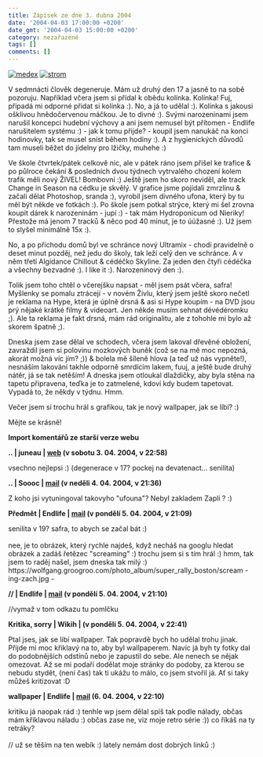 ```yaml
---
title: Zápisek ze dne 3. dubna 2004
date: '2004-04-03 17:00:00 +0200'
date_gmt: '2004-04-03 15:00:00 +0200'
category: nezařazené
tags: []
comments: []
---
```

<p>
<div >  <a href="/assets/migrated/old-images/ufon.jpg"><img alt="medex" src="/assets/migrated/old-images/ufon.jpg"></a>  <a href="wallpaper.php"><img alt="strom" src="/assets/migrated/old-images/nontoxic.jpg"></a>  </div>
<p>V sedmnácti člověk degeneruje. Mám už druhý den 17 a jasně to na sobě pozoruju. Například včera jsem si  přidal k obědu kolínka. Kolínka! Fuj, připadá mi odporné přidat si kolínka :). No, a já to udělal :).  Kolínka s jakousi ošklivou hnědočervenou máčkou. Je to divné :). Svými narozeninami jsem narušil koncepci  hudební výchovy a ani jsem nemusel být přítomen - Endlife narušitelem systému :) - jak k tomu přijde? - koupil  jsem nanukáč na konci hodinovky, tak se musel sníst během hodiny :). A z hygienických důvodů tam museli  běžet do jídelny pro lžičky, muhehe :)</p>
<p>Ve škole čtvrtek/pátek celkově nic, ale v pátek ráno jsem přišel ke trafice &amp; po půlroce čekání  &amp; posledních dvou týdnech vytrvalého chození kolem trafik měli nový ŽIVEL! Bombovní :) Ještě jsem ho skoro  neviděl, ale track Change in Season na cédku je skvělý. V grafice jsme pojídali zmrzlinu &amp; začali dělat  Photoshop, sranda :), vyrobil jsem divného ufona, který by tu měl být někde ve fotkách :). Po škole jsem  potkal strýce, který mi šel zrovna koupit dárek k narozeninám - jupí :) - tak mám Hydroponicum od Nieriky! Přestože  má jenom 7 tracků &amp; něco pod 40 minut, je to úúžasné :). Už jsem to slyšel minimálně 15x :).</p>
<p>No, a po příchodu domů byl ve schránce nový Ultramix - chodí pravidelně o deset minut pozděj, než jedu do  školy, tak leží celý den ve schránce. A v něm třetí Algidance Chillout &amp; cédéčko Skyline. Za jeden den čtyři  cédéčka a všechny bezvadné :). I like it :). Narozeninový den :).</p>
<p>Tolik jsem toho chtěl o včerejšku napsat - měl jsem psát včera, safra! Myšlenky se pomalu ztrácejí - v novém  Živlu, který jsem ještě skoro nečetl je reklama na Hype, která je úplně drsná &amp; asi si Hype koupím - na DVD  jsou prý nějaké krátké filmy &amp; videoart. Jen někde musím sehnat dévédéromku ;). Ale ta reklama je fakt drsná,  mám rád originalitu, ale z tohohle mi bylo až skorem špatně ;).</p>
<p>Dneska jsem zase dělal ve schodech, včera jsem lakoval dřevěné obložení, zavraždil jsem si polovinu mozkových  buněk (což se na mě moc nepozná, akorát možná víc jím? ;)) &amp; bolela mě šíleně hlova (a teď už nás vypněte!),  nesnáším lakování takhle odporně smrdícím lakem, fuuj, a ještě bude druhý nátěr, já se tak netěším! A dneska jsem  otloukal dlaždičky, aby byla stěna na tapetu připravena, teďka je to zatmelené, kdoví kdy budem tapetovat. Vypadá  to, že někdy v týdnu. Hmm.</p>
<p>Večer jsem si trochu hrál s grafikou, tak je nový wallpaper, jak se líbí? :)</p>
<p>Mějte se krásně!</p>
<div class="import-komentaru">
<p><strong>Import komentářů ze starší verze webu</strong></p>
<div class="comment">
<p style="font-weight:bold"><span class="compredmet">..</span> | <span class="comname">juneau</span> |  <a href="https://juneau.wz.cz">web</a> (v&nbsp;sobotu&nbsp;3.&nbsp;04.&nbsp;2004,&nbsp;v&nbsp;22:58)</p>
<p>vsechno nejlepsi :) (degenerace v 17? pockej na devatenact... senilita) </p>
</div>
<div class="comment">
<p style="font-weight:bold"><span class="compredmet">..</span> | <span class="comname">Soooc</span> |  <a href="mailto:xsoc@post.cz">mail</a> (v&nbsp;neděli&nbsp;4.&nbsp;04.&nbsp;2004,&nbsp;v&nbsp;21:36)</p>
<p>Z koho jsi vytuningoval takovyho &quot;ufouna&quot;? Nebyl zakladem Zapli ? :) </p>
</div>
<div class="comment">
<p style="font-weight:bold"><span class="compredmet">Předmět</span> | <span class="comname">Endlife</span> |  <a href="mailto:jan.martinek@post.cz">mail</a> (v&nbsp;pondělí&nbsp;5.&nbsp;04.&nbsp;2004,&nbsp;v&nbsp;21:09)</p>
<p>senilita v 19? safra, to abych se začal bát :) <br>  <br> nee, je to obrázek, který rychle najdeš, když necháš na googlu hledat obrázek a zadáš řetězec &quot;screaming&quot; :) trochu jsem si s tím hrál :) hmm, tak jsem to raděj našel, jsem dneska tak milý :) https://wolfgang.groogroo.com/photo_album/super_rally_boston/scream - ing-zach.jpg - </p>
</div>
<div class="comment">
<p style="font-weight:bold"><span class="compredmet">//</span> | <span class="comname">Endlife</span> |  <a href="mailto:jan.martinek@post.cz">mail</a> (v&nbsp;pondělí&nbsp;5.&nbsp;04.&nbsp;2004,&nbsp;v&nbsp;21:10)</p>
<p>//vymaž v tom odkazu tu pomlčku </p>
</div>
<div class="comment">
<p style="font-weight:bold"><span class="compredmet">Kritika, sorry</span> | <span class="comname">Wikih</span> | (v&nbsp;pondělí&nbsp;5.&nbsp;04.&nbsp;2004,&nbsp;v&nbsp;22:41)</p>
<p>Ptal jses, jak se libí wallpaper. Tak popravdě bych ho udělal trohu jinak. Přijde mi moc křiklavý na to, aby byl wallpaperem. Navíc já byh ty fotky dal do podobnějších odstínů nebo je zapustil do sebe. Ale nenech se nějak omezovat. Až se mi podaří dodělat moje stránky do podoby, za kterou se nebudu stydět, (není čas) tak ti ukážu to málo, co jsem stvořil já. Ať si taky můžeš kritizovat :D </p>
</div>
<div class="comment">
<p style="font-weight:bold"><span class="compredmet">wallpaper</span> | <span class="comname">Endlife</span> |  <a href="mailto:jan.martinek@post.cz">mail</a> (6.&nbsp;04.&nbsp;2004,&nbsp;v&nbsp;22:10)</p>
<p>kritiku já naopak rád :) tenhle wp jsem dělal spíš tak podle nálady, občas mám křiklavou náladu :) občas zase ne, viz moje retro série :)) co říkáš na ty retráky? <br>  <br> // už se těším na ten webík :) lately nemám dost dobrých linků :) </p>
</div>
</div>
